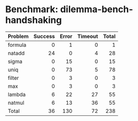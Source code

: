 # Benchmark: dilemma-bench-handshaking

| Problem   |   Success |   Error |   Timeout |   Total |
|:----------|----------:|--------:|----------:|--------:|
| formula   |         0 |       1 |         0 |       1 |
| natadd    |        24 |       0 |         4 |      28 |
| sigma     |         0 |      15 |         0 |      15 |
| uniq      |         0 |      73 |         5 |      78 |
| filter    |         0 |       3 |         0 |       3 |
| max       |         0 |       3 |         0 |       3 |
| lambda    |         6 |      22 |        27 |      55 |
| natmul    |         6 |      13 |        36 |      55 |
| Total     |        36 |     130 |        72 |     238 |

